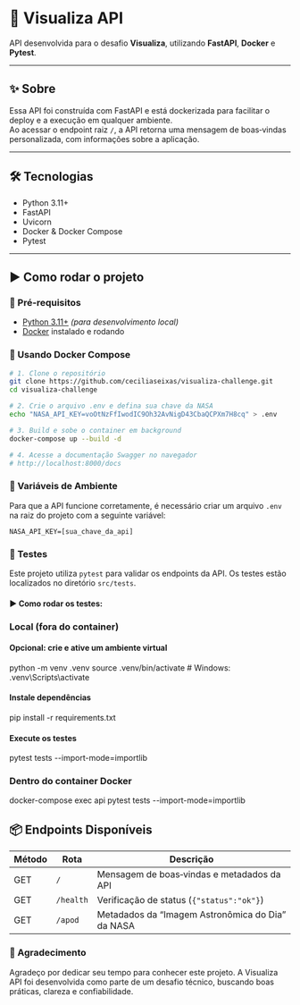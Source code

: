 # 🚀 Visualiza API

API desenvolvida para o desafio **Visualiza**, utilizando **FastAPI**, **Docker** e **Pytest**.

---

## ✨ Sobre

Essa API foi construída com FastAPI e está dockerizada para facilitar o deploy e a execução em qualquer ambiente.  
Ao acessar o endpoint raiz `/`, a API retorna uma mensagem de boas‑vindas personalizada, com informações sobre a aplicação.

---

## 🛠 Tecnologias

- Python 3.11+  
- FastAPI  
- Uvicorn  
- Docker & Docker Compose  
- Pytest  

---

## ▶ Como rodar o projeto

### 🔧 Pré‑requisitos  
- [Python 3.11+](https://www.python.org/downloads/) *(para desenvolvimento local)*  
- [Docker](https://www.docker.com/) instalado e rodando  

### 🐳 Usando Docker Compose

```bash
# 1. Clone o repositório
git clone https://github.com/ceciliaseixas/visualiza-challenge.git
cd visualiza-challenge

# 2. Crie o arquivo .env e defina sua chave da NASA
echo "NASA_API_KEY=voOtNzFfIwodIC9Oh32AvNigD43CbaQCPXm7H8cq" > .env

# 3. Build e sobe o container em background
docker-compose up --build -d

# 4. Acesse a documentação Swagger no navegador
# http://localhost:8000/docs

````
### 📄 Variáveis de Ambiente

Para que a API funcione corretamente, é necessário criar um arquivo `.env` na raiz do projeto com a seguinte variável:

```env
NASA_API_KEY=[sua_chave_da_api]

```
### 🧪 Testes

Este projeto utiliza `pytest` para validar os endpoints da API. Os testes estão localizados no diretório `src/tests`.

#### ▶ Como rodar os testes:

### Local (fora do container)

#### Opcional: crie e ative um ambiente virtual
python -m venv .venv
source .venv/bin/activate    # Windows: .venv\Scripts\activate

#### Instale dependências
pip install -r requirements.txt

#### Execute os testes
pytest tests --import-mode=importlib

### Dentro do container Docker
docker-compose exec api pytest tests --import-mode=importlib

## 📦 Endpoints Disponíveis

| Método | Rota      | Descrição                                         |
|--------|-----------|---------------------------------------------------|
| GET    | `/`       | Mensagem de boas‑vindas e metadados da API        |
| GET    | `/health` | Verificação de status (`{"status":"ok"}`)         |
| GET    | `/apod`   | Metadados da “Imagem Astronômica do Dia” da NASA  |

### 💜 Agradecimento

Agradeço por dedicar seu tempo para conhecer este projeto.
A Visualiza API foi desenvolvida como parte de um desafio técnico, buscando boas práticas, clareza e confiabilidade. 

